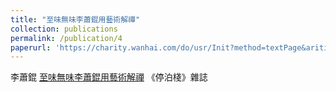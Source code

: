 ```yaml
---
title: "至味無味李蕭錕用藝術解禪"
collection: publications
permalink: /publication/4
paperurl: 'https://charity.wanhai.com/do/usr/Init?method=textPage&ariticle_id=ARITICLE20210325155040165&objId&fbclid=IwAR06OSxrplwcnD0qpgwhvvNRYNjhYzK5sUjM9dTrs6U7pPICttL3QlcT298'
---
```


李蕭錕	[至味無味李蕭錕用藝術解禪](https://charity.wanhai.com/do/usr/Init?method=textPage&ariticle_id=ARITICLE20210325155040165&objId&fbclid=IwAR06OSxrplwcnD0qpgwhvvNRYNjhYzK5sUjM9dTrs6U7pPICttL3QlcT298)
《停泊棧》雜誌
